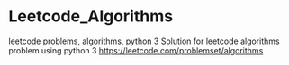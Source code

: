 # Leetcode_Algorithms
leetcode problems, algorithms, python 3
Solution for leetcode algorithms problem using python 3
https://leetcode.com/problemset/algorithms
